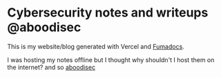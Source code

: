 # Cybersecurity notes and writeups @aboodisec

This is my website/blog generated with Vercel and 
[Fumadocs](https://github.com/fuma-nama/fumadocs).

I was hosting my notes offline but I thought why shouldn't I host them on the internet? and so [aboodisec](https://aboodi.site)
